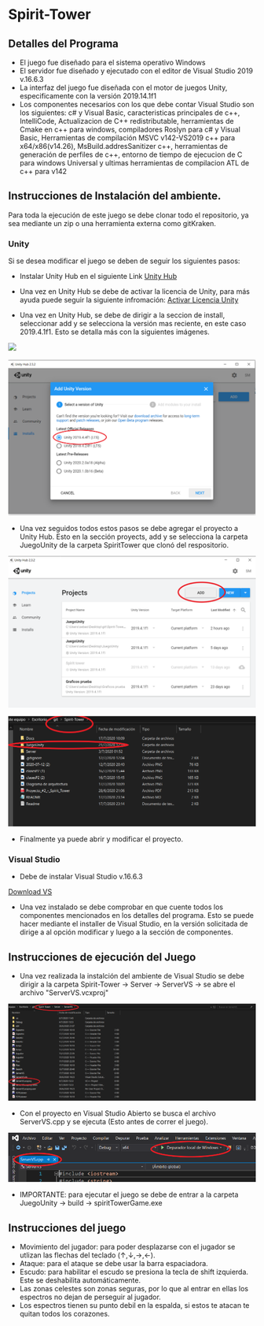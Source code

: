 # Spirit-Tower

## Detalles del Programa 
* El juego fue diseñado para el sistema operativo Windows
* El servidor fue diseñado y ejecutado con el editor de Visual Studio 2019 v.16.6.3
* La interfaz del juego fue diseñada con el motor de juegos Unity, especificamente con la versión 2019.14.1f1
* Los componentes necesarios con los que debe contar Visual Studio son los siguientes: c# y Visual Basic, caracteristicas principales de c++, IntelliCode, Actualizacion de C++ redistributable, herramientas de Cmake en c++ para windows, compiladores Roslyn para c# y Visual Basic, Herramientas de compilación MSVC v142-VS2019 c++ para x64/x86(v14.26), MsBuild.addresSanitizer c++, herramientas de generación de perfiles de c++, entorno de tiempo de ejecucion de C para windows Universal y ultimas herramientas de compilacion ATL de c++ para v142

## Instrucciones de Instalación del ambiente.

Para toda la ejecución de este juego se debe clonar todo el repositorio, ya sea mediante un zip o una herramienta externa como gitKraken.

### Unity 
Si se desea modificar el juego se deben de seguir los siguientes pasos:
* Instalar Unity Hub en el siguiente Link 
[Unity Hub ](https://unity3d.com/es/get-unity/download)
* Una vez en Unity Hub se debe de activar la licencia de Unity, para más ayuda puede seguir la siguiente infromación:
[Activar Licencia Unity](https://docs.unity3d.com/es/530/Manual/OnlineActivationGuide.html)

* Una vez en Unity Hub, se debe de dirigir a la seccion de install, seleccionar add y se selecciona la versión mas reciente, en este caso 2019.4.1f1. Esto se detalla más con la siguientes imágenes.

![](https://github.com/Jachm11/Spirit-Tower/blob/master/secci%C3%B3n%20Install%20Unity.png)

![](https://github.com/Jachm11/Spirit-Tower/blob/master/Version%20Unity.png)


* Una vez seguidos todos estos pasos se debe agregar el proyecto a Unity Hub. Esto en la sección proyects, add y se selecciona la carpeta JuegoUnity de la carpeta SpiritTower que clonó del respositorio. 

![](https://github.com/Jachm11/Spirit-Tower/blob/master/Abrir%20U%20(2).png)

![](https://github.com/Jachm11/Spirit-Tower/blob/master/Abrir%20U%20(1).png)

* Finalmente ya puede abrir y modificar el proyecto.

### Visual Studio
* Debe de instalar Visual Studio v.16.6.3 

[Download VS](https://docs.microsoft.com/en-us/visualstudio/releases/2019/release-notes)

* Una vez instalado se debe comprobar en que cuente todos los componentes  mencionados en los detalles del programa. Esto se puede hacer mediante el installer de Visual Studio, en la versión solicitada de dirige a al opción modificar y luego a la sección de componentes.

## Instrucciones de ejecución del Juego

* Una vez realizada la instalción del ambiente de Visual Studio  se debe dirigir a la carpeta Spirit-Tower -> Server -> ServerVS -> se abre el archivo "ServerVS.vcxproj" 

![](https://github.com/Jachm11/Spirit-Tower/blob/master/abrir%20Visual.png)

* Con el proyecto en Visual Studio Abierto se busca el archivo ServerVS.cpp y se ejecuta (Esto antes de correr el juego).

![](https://github.com/Jachm11/Spirit-Tower/blob/master/Ejecutar%20el%20Server.png)

* IMPORTANTE: para ejecutar el juego se debe de entrar a la carpeta JuegoUnity -> build -> spiritTowerGame.exe

## Instrucciones del juego

* Movimiento del jugador: para poder desplazarse con el jugador se utlizan las flechas del teclado (↑,↓,→,←).
* Ataque: para el ataque se debe usar la barra espaciadora.
* Escudo: para habilitar el escudo se presiona la tecla de shift izquierda. Este se deshabilita automáticamente.
* Las zonas celestes son zonas seguras, por lo que al entrar en ellas los espectros no dejan de perseguir al jugador.
* Los espectros tienen su punto debil en la espalda, si estos te atacan te quitan todos los corazones.
